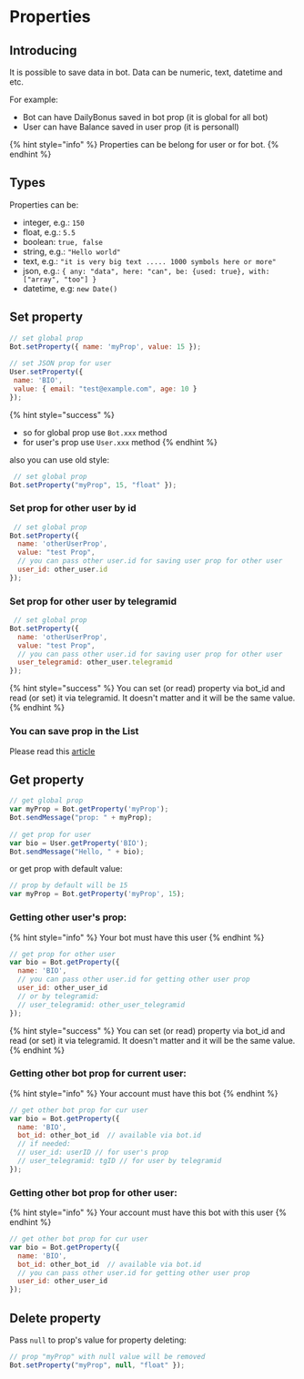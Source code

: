# Properties

## Introducing

It is possible to save data in bot. Data can be numeric, text, datetime and etc.

For example:

* Bot can have DailyBonus saved in bot prop (it is global for all bot)
* User can have Balance saved in user prop (it is personall)

{% hint style="info" %}
Properties can be belong for user or for bot.
{% endhint %}

## Types

Properties can be:

* integer, e.g.: `150`
* float, e.g.: `5.5`&#x20;
* boolean: `true, false`
* string, e.g.: `"Hello world"`
* text, e.g.: `"it is very big text ..... 1000 symbols here or more"`
* json, e.g.: `{ any: "data", here: "can", be: {used: true}, with: ["array", "too"] }`
* datetime, e.g: `new Date()`



## Set property

```javascript
// set global prop
Bot.setProperty({ name: 'myProp', value: 15 });
 
// set JSON prop for user
User.setProperty({
 name: 'BIO',
 value: { email: "test@example.com", age: 10 }
});
```

{% hint style="success" %}
* so for global prop use `Bot.xxx` method
* for user's prop use `User.xxx` method
{% endhint %}

also you can use old style:

```javascript
 // set global prop
Bot.setProperty("myProp", 15, "float" });
```

### Set prop for other user by id

```javascript
 // set global prop
Bot.setProperty({
  name: 'otherUserProp',
  value: "test Prop",
  // you can pass other user.id for saving user prop for other user
  user_id: other_user.id
});
```

### Set prop for other user by telegramid

```javascript
 // set global prop
Bot.setProperty({
  name: 'otherUserProp',
  value: "test Prop",
  // you can pass other user.id for saving user prop for other user
  user_telegramid: other_user.telegramid
});
```

{% hint style="success" %}
You can set (or read) property via bot\_id and read (or set) it via telegramid. It doesn't matter and it will be the same value.
{% endhint %}

### You can save prop in the List

Please read this [article](lists/)



## Get property

```javascript
// get global prop
var myProp = Bot.getProperty('myProp');
Bot.sendMessage("prop: " + myProp);
 
// get prop for user
var bio = User.getProperty('BIO');
Bot.sendMessage("Hello, " + bio);
```

or get prop with default value:

```javascript
// prop by default will be 15
var myProp = Bot.getProperty('myProp', 15);
```



### Getting other user's prop:

{% hint style="info" %}
Your bot must have this user
{% endhint %}

```javascript
// get prop for other user
var bio = Bot.getProperty({
  name: 'BIO',
  // you can pass other user.id for getting other user prop
  user_id: other_user_id
  // or by telegramid:
  // user_telegramid: other_user_telegramid
});
```

{% hint style="success" %}
You can set (or read) property via bot\_id and read (or set) it via telegramid. It doesn't matter and it will be the same value.
{% endhint %}

###

### Getting other bot prop for current user:

{% hint style="info" %}
Your account must have this bot
{% endhint %}

```javascript
// get other bot prop for cur user
var bio = Bot.getProperty({
  name: 'BIO',
  bot_id: other_bot_id  // available via bot.id
  // if needed:
  // user_id: userID // for user's prop
  // user_telegramid: tgID // for user by telegramid
});
```



### Getting other bot prop for other user:

{% hint style="info" %}
Your account must have this bot with this user
{% endhint %}

```javascript
// get other bot prop for cur user
var bio = Bot.getProperty({
  name: 'BIO',
  bot_id: other_bot_id  // available via bot.id
  // you can pass other user.id for getting other user prop
  user_id: other_user_id
});
```



## Delete property

Pass `null` to prop's value for property deleting:

```javascript
// prop "myProp" with null value will be removed
Bot.setProperty("myProp", null, "float" });
```



